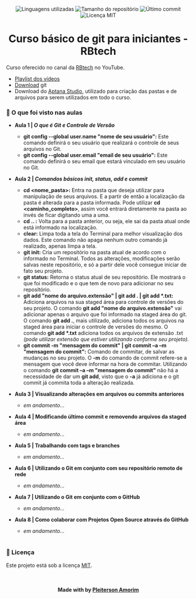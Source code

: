 <!-- Badges session -->
<p align="center">  
  <!-- languages -->
  <img src="https://img.shields.io/github/languages/count/pleiterson/cursobasicogit-git?style=social" alt="Linguagens utilizadas">
  <!-- repo size -->
  <img src="https://img.shields.io/github/repo-size/Pleiterson/cursobasicogit-git?style=social" alt="Tamanho do repositório">
  <!-- last commit -->
  <img src="https://img.shields.io/github/last-commit/Pleiterson/cursobasicogit-git?style=social" alt="Último commit">
  <!-- licence MIT -->
  <img src="https://img.shields.io/github/license/Pleiterson/cursobasicogit-git?style=social" alt="Licença MIT">
</p>


<!--About session-->
<h1 align="center">Curso básico de git para iniciantes - RBtech</h1>

Curso oferecido no canal da [RBtech](https://www.youtube.com/channel/UCVEa_x1n5FwWrxH00MrDPzQ) no YouTube. 

- [Playlist dos vídeos](https://www.youtube.com/playlist?list=PLInBAd9OZCzzHBJjLFZzRl6DgUmOeG3H0)
- [Download](https://git-scm.com/downloads) git
- Download do [Aptana Studio](https://github.com/aptana/studio3/releases), utilizado para criação das pastas e de arquivos para serem utilizados em todo o curso.


<h3>🚀 O que foi visto nas aulas</h3>

- <b>Aula 1 | <i>O que é Git e Controle de Versão</i></b>
  - <b>git config --global user.name "nome de seu usuário":</b> Este comando definirá o seu usuário que realizará o controle de seus arquivos no Git.
  - <b>git config --global user.email "email de seu usuário":</b> Este comando definirá o seu email que estará vinculado em seu usuário no Git.

- <b>Aula 2 | <i>Comandos básicos init, status, add e commit</i></b>
  - <b>cd <nome_pasta>:</b> Entra na pasta que deseja utilizar para manipulação de seus arquivos. E a partir de então a localização da pasta é alterada para a pasta informada. Pode utilizar <b>cd <caminho_completo></b>, assim você entrará diretamente na pasta ao invés de ficar digitando uma a uma.
  - <b>cd .. :</b> Volta para a pasta anterior, ou seja, ele sai da pasta atual onde está informado na localização.
  - <b>clear:</b> Limpa toda a tela do Terminal para melhor visualização dos dados. Este comando não apaga nenhum outro comando já realizado, apenas limpa a tela.
  - <b>git init:</b> Cria um repositório na pasta atual de acordo com o informado no Terminal. Todos as alterações, modificações serão salvas neste repositório, e só a partir dele você consegue iniciar de fato seu projeto.
  - <b>git status:</b> Retorna o status atual de seu repositório. Ele mostrará o que foi modificado e o que tem de novo para adicionar no seu repositório.
  - <b>git add "nome do arquivo.extensão" | git add . | git add *.txt:</b> Adiciona arquivos na sua staged área para controle de versões do seu projeto. O comando <b>git add "nome do arquivo.extensão"</b> vai adicionar apenas o arquivo que foi informado na staged área do git. O comando <b>git add .</b>, mais utilizado, adiciona todos os arquivos na staged área para iniciar o controle de versões do mesmo. O comando <b>git add *.txt</b> adiciona todos os arquivos de extensão .txt <i>(pode utilizar 
   extensão que estiver utilizando conforme seu projeto).</i>
  - <b>git commit -m "mensagem do commit" | git commit –a –m "mensagem do commit":</b> Comando de commitar, de salvar as mudanças no seu projeto. O <b>-m</b> do comando de commit refere-se a mensagem que você deve informar na hora de commitar. Utilizando o comando <b>git commit –a –m "mensagem do commit"</b> não há a necessidade de dar um <b>git add</b>, visto que o <b>-a</b> já adiciona e o git commit já commita toda a alteração realizada.

- <b>Aula 3 | Visualizando alterações em arquivos ou commits anteriores</b>
  - <i>em andamento...</i>

- <b>Aula 4 | Modificando último commit e removendo arquivos da staged área</b>
  - <i>em andamento...</i>

- <b>Aula 5 | Trabalhando com tags e branches</b>
  - <i>em andamento...</i>

- <b>Aula 6 | Utilizando o Git em conjunto com seu repositório remoto de rede</b>
  - <i>em andamento...</i>

- <b>Aula 7 | Utilizando o Git em conjunto com o GitHub</b>
  - <i>em andamento...</i>

- <b>Aula 8 | Como colaborar com Projetos Open Source através do GitHub</b>
  - <i>em andamento...</i>
<br><br>

<!--License session-->
<h3>📝 Licença</h3>

Este projeto está sob a licença [MIT](./LICENSE).


<!--Bottom session-->
<br><h4 align=center>Made with by <a target="_blank" href="https://pleiterson.vercel.app" >Pleiterson Amorim</a></h4>
